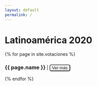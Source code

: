 ```yaml
---
layout: default
permalink: /
---
```


<h1>Latinoamérica 2020
</h1>

<div>
    {% for page in site.votaciones %}
    <div>
        <h3 style="display: inline-block">
            {{ page.name }}
        </h3> |
        <button style="border-radius: 5px">
            <a href="FCI/{{ page.url }}"
                style="text-decoration: none;">
                Ver más
            </a>
        </button>
    </div>
    {% endfor %}
</div>
